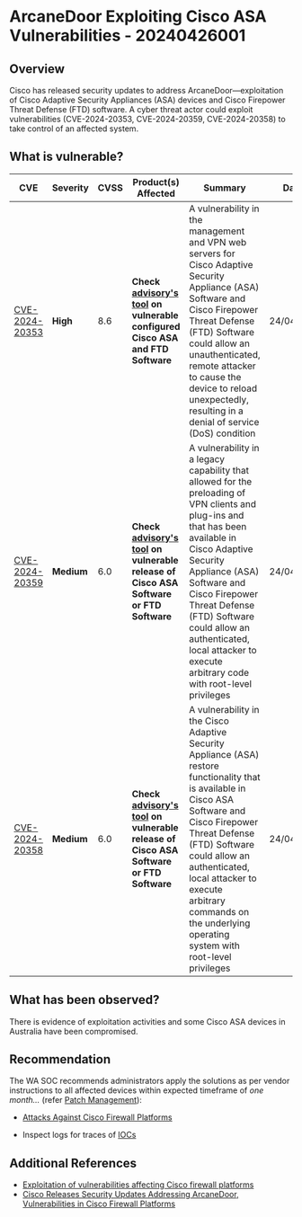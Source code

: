 # ArcaneDoor Exploiting Cisco ASA Vulnerabilities - 20240426001

## Overview

Cisco has released security updates to address ArcaneDoor—exploitation of Cisco Adaptive Security Appliances (ASA) devices and Cisco Firepower Threat Defense (FTD) software. A cyber threat actor could exploit vulnerabilities (CVE-2024-20353, CVE-2024-20359, CVE-2024-20358) to take control of an affected system.

## What is vulnerable?

| CVE                                                               | Severity   | CVSS | Product(s) Affected                                                                                                                                                                                         | Summary                                                                                                                                                                                                                                                                                                                                | Dated      |
| ----------------------------------------------------------------- | ---------- | ---- | ----------------------------------------------------------------------------------------------------------------------------------------------------------------------------------------------------------- | -------------------------------------------------------------------------------------------------------------------------------------------------------------------------------------------------------------------------------------------------------------------------------------------------------------------------------------- | ---------- |
| [CVE-2024-20353](https://nvd.nist.gov/vuln/detail/CVE-2024-20353) | **High**   | 8.6  | **Check [advisory's tool](https://sec.cloudapps.cisco.com/security/center/content/CiscoSecurityAdvisory/cisco-sa-asaftd-websrvs-dos-X8gNucD2) on vulnerable configured Cisco ASA and FTD Software**         | A vulnerability in the management and VPN web servers for Cisco Adaptive Security Appliance (ASA) Software and Cisco Firepower Threat Defense (FTD) Software could allow an unauthenticated, remote attacker to cause the device to reload unexpectedly, resulting in a denial of service (DoS) condition                              | 24/04/2024 |
| [CVE-2024-20359](https://nvd.nist.gov/vuln/detail/CVE-2024-20359) | **Medium** | 6.0  | **Check [advisory's tool](https://sec.cloudapps.cisco.com/security/center/content/CiscoSecurityAdvisory/cisco-sa-asaftd-persist-rce-FLsNXF4h) on vulnerable release of Cisco ASA Software or FTD Software** | A vulnerability in a legacy capability that allowed for the preloading of VPN clients and plug-ins and that has been available in Cisco Adaptive Security Appliance (ASA) Software and Cisco Firepower Threat Defense (FTD) Software could allow an authenticated, local attacker to execute arbitrary code with root-level privileges | 24/04/2024 |
| [CVE-2024-20358](https://nvd.nist.gov/vuln/detail/CVE-2024-20358) | **Medium** | 6.0  | **Check [advisory's tool](https://sec.cloudapps.cisco.com/security/center/content/CiscoSecurityAdvisory/cisco-sa-asaftd-cmd-inj-ZJV8Wysm) on vulnerable release of Cisco ASA Software or FTD Software**     | A vulnerability in the Cisco Adaptive Security Appliance (ASA) restore functionality that is available in Cisco ASA Software and Cisco Firepower Threat Defense (FTD) Software could allow an authenticated, local attacker to execute arbitrary commands on the underlying operating system with root-level privileges                | 24/04/2024 |

## What has been observed?

There is evidence of exploitation activities and some Cisco ASA devices in Australia have been compromised.

## Recommendation

The WA SOC recommends administrators apply the solutions as per vendor instructions to all affected devices within expected timeframe of *one month...* (refer [Patch Management](../guidelines/patch-management.md)):

- [Attacks Against Cisco Firewall Platforms](https://sec.cloudapps.cisco.com/security/center/resources/asa_ftd_attacks_event_response)

- Inspect logs for traces of [IOCs](https://www.cyber.gc.ca/en/news-events/cyber-activity-impacting-cisco-asa-vpns)

## Additional References

- [Exploitation of vulnerabilities affecting Cisco firewall platforms](https://www.cyber.gov.au/about-us/view-all-content/alerts-and-advisories/exploitation-vulnerabilities-affecting-cisco-firewall-platforms)
- [Cisco Releases Security Updates Addressing ArcaneDoor, Vulnerabilities in Cisco Firewall Platforms](https://www.cisa.gov/news-events/alerts/2024/04/24/cisco-releases-security-updates-addressing-arcanedoor-vulnerabilities-cisco-firewall-platforms)
